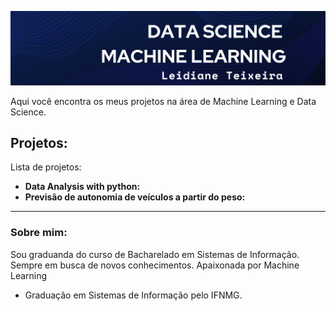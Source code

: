 
<p align="center">
  <img src="img/ml_ds.png" >
</p>

Aqui você encontra os  meus projetos na área de Machine Learning e Data Science.

## Projetos:
Lista de projetos:
* **Data Analysis with python:** 
* **Previsão de autonomia de veículos a partir do peso:**
---

### Sobre mim:

Sou graduanda do curso de Bacharelado em Sistemas de Informação. Sempre em busca de novos conhecimentos. Apaixonada por Machine Learning 

* Graduação em Sistemas de Informação pelo IFNMG.
